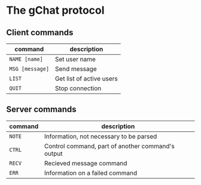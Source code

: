 # The gChat protocol
## Client commands
| command | description |
| --- | --- |
| `NAME [name]` | Set user name |
| `MSG [message]` | Send message |
| `LIST` | Get list of active users |
| `QUIT` | Stop connection |

## Server commands
| command | description |
| --- | --- |
| `NOTE` | Information, not necessary to be parsed |
| `CTRL` | Control command, part of another command's output |
| `RECV` | Recieved message command |
| `ERR` | Information on a failed command |
